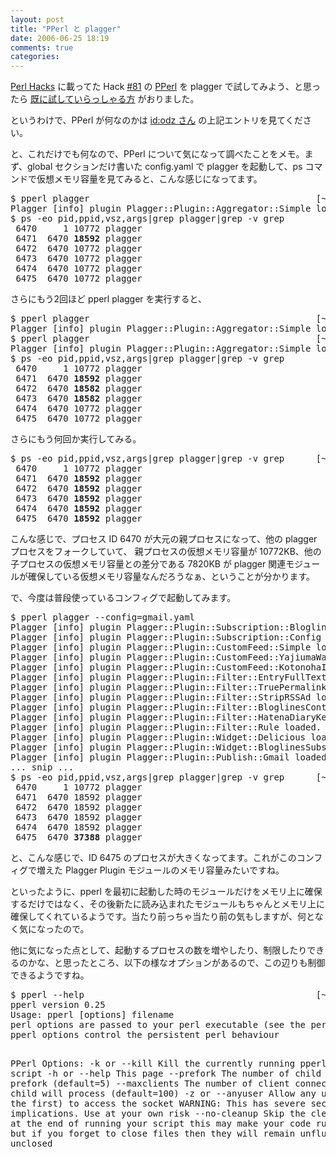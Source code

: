 ```yaml
---
layout: post
title: "PPerl と plagger"
date: 2006-06-25 18:19
comments: true
categories: 
---
```

<p>
<a class="ext-link" href="http://www.amazon.co.jp/exec/obidos/ASIN/0596526741/httshemizorg-22/ref=nosim"><span class="icon"></span>Perl Hacks</a> に載ってた Hack <a class="ticket" href="/ticket/81">#81</a> の <a class="ext-link" href="http://search.cpan.org/dist/PPerl/"><span class="icon"></span>PPerl</a> を plagger で試してみよう、と思ったら <a class="ext-link" href="http://d.hatena.ne.jp/odz/20060524/1148529647"><span class="icon"></span>既に試していらっしゃる方</a> がおりました。
</p>
<p>
というわけで、PPerl が何なのかは <a class="ext-link" href="http://d.hatena.ne.jp/odz/"><span class="icon"></span>id:odz さん</a> の上記エントリを見てください。
</p>
<p>
と、これだけでも何なので、PPerl について気になって調べたことをメモ。まず、global セクションだけ書いた config.yaml で plagger を起動して、ps コマンドで仮想メモリ容量を見てみると、こんな感じになってます。
</p>
<pre class="wiki">
$ pperl plagger                                           [~/plagger]
Plagger [info] plugin Plagger::Plugin::Aggregator::Simple loaded.
$ ps -eo pid,ppid,vsz,args|grep plagger|grep -v grep           [~/plagger]
 6470     1 10772 plagger
 6471  6470 <strong>18592</strong> plagger
 6472  6470 10772 plagger
 6473  6470 10772 plagger
 6474  6470 10772 plagger
 6475  6470 10772 plagger
</pre>
<p>
さらにもう2回ほど pperl plagger を実行すると、
</p>
<pre class="wiki">
$ pperl plagger                                           [~/plagger]
Plagger [info] plugin Plagger::Plugin::Aggregator::Simple loaded.
$ pperl plagger                                           [~/plagger]
Plagger [info] plugin Plagger::Plugin::Aggregator::Simple loaded.
$ ps -eo pid,ppid,vsz,args|grep plagger|grep -v grep           [~/plagger]
 6470     1 10772 plagger
 6471  6470 <strong>18592</strong> plagger
 6472  6470 <strong>18582</strong> plagger
 6473  6470 <strong>18582</strong> plagger
 6474  6470 10772 plagger
 6475  6470 10772 plagger
</pre>
<p>
さらにもう何回か実行してみる。
</p>
<pre class="wiki">
$ ps -eo pid,ppid,vsz,args|grep plagger|grep -v grep      [~/plagger]
 6470     1 10772 plagger
 6471  6470 <strong>18592</strong> plagger
 6472  6470 <strong>18592</strong> plagger
 6473  6470 <strong>18592</strong> plagger
 6474  6470 <strong>18592</strong> plagger
 6475  6470 <strong>18592</strong> plagger
</pre>
<p>
こんな感じで、プロセス ID 6470 が大元の親プロセスになって、他の plagger プロセスをフォークしていて、 親プロセスの仮想メモリ容量が 10772KB、他の子プロセスの仮想メモリ容量との差分である 7820KB が plagger 関連モジュールが確保している仮想メモリ容量なんだろうなぁ、ということが分かります。
</p>
<p>
で、今度は普段使っているコンフィグで起動してみます。
</p>
<pre class="wiki">
$ pperl plagger --config=gmail.yaml
Plagger [info] plugin Plagger::Plugin::Subscription::Bloglines loaded.
Plagger [info] plugin Plagger::Plugin::Subscription::Config loaded.
Plagger [info] plugin Plagger::Plugin::CustomFeed::Simple loaded.
Plagger [info] plugin Plagger::Plugin::CustomFeed::YajiumaWatch loaded.
Plagger [info] plugin Plagger::Plugin::CustomFeed::KotonohaInbox loaded.
Plagger [info] plugin Plagger::Plugin::Filter::EntryFullText loaded.
Plagger [info] plugin Plagger::Plugin::Filter::TruePermalink loaded.
Plagger [info] plugin Plagger::Plugin::Filter::StripRSSAd loaded.
Plagger [info] plugin Plagger::Plugin::Filter::BloglinesContentNormalize loaded.
Plagger [info] plugin Plagger::Plugin::Filter::HatenaDiaryKeywordUnlink loaded.
Plagger [info] plugin Plagger::Plugin::Filter::Rule loaded.
Plagger [info] plugin Plagger::Plugin::Widget::Delicious loaded.
Plagger [info] plugin Plagger::Plugin::Widget::BloglinesSubscription loaded.
Plagger [info] plugin Plagger::Plugin::Publish::Gmail loaded.
... snip ...
$ ps -eo pid,ppid,vsz,args|grep plagger|grep -v grep      [~/plagger]
 6470     1 10772 plagger
 6471  6470 18592 plagger
 6472  6470 18592 plagger
 6473  6470 18592 plagger
 6474  6470 18592 plagger
 6475  6470 <strong>37388</strong> plagger
</pre>
<p>
と、こんな感じで、ID 6475 のプロセスが大きくなってます。これがこのコンフィグで増えた Plagger Plugin モジュールのメモリ容量みたいですね。
</p>
<p>
といったように、pperl を最初に起動した時のモジュールだけをメモリ上に確保するだけではなく、その後新たに読み込まれたモジュールもちゃんとメモリ上に確保してくれているようです。当たり前っちゃ当たり前の気もしますが、何となく気になったので。 
</p>
<p>
他に気になった点として、起動するプロセスの数を増やしたり、制限したりできるのかな、と思ったところ、以下の様なオプションがあるので、この辺りも制御できるようですね。
</p>
<pre class="wiki">
$ pperl --help                                            [~/plagger]
pperl version 0.25
Usage: pperl [options] filename
perl options are passed to your perl executable (see the perlrun man page).
pperl options control the persistent perl behaviour

PPerl Options:
  -k  or --kill      Kill the currently running pperl for that script
  -h  or --help      This page
  --prefork          The number of child processes to prefork (default=5)
  --maxclients       The number of client connections each child
                       will process (default=100)
  -z  or --anyuser   Allow any user (after the first) to access the socket
                       WARNING: This has severe security implications. Use
                       at your own risk
  --no-cleanup       Skip the cleanup stage at the end of running your script
                       this may make your code run faster, but if you forget
                       to close files then they will remain unflushed and unclosed
</pre>